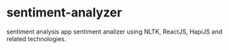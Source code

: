 # sentiment-analyzer
  sentiment analysis app sentiment analizer using NLTK, ReactJS, HapiJS and related technologies.
